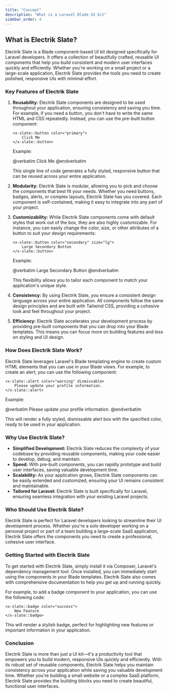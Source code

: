 ```yaml
---
title: "Concept"
description: "What is a Laravel Blade UI kit"
sidebar_order: 4
---
```


## What is Electrik Slate?

Electrik Slate is a Blade component-based UI kit designed specifically for Laravel developers. It offers a collection of beautifully crafted, reusable UI components that help you build consistent and modern user interfaces quickly and efficiently. Whether you're working on a small project or a large-scale application, Electrik Slate provides the tools you need to create polished, responsive UIs with minimal effort.

### Key Features of Electrik Slate

1. **Reusability:**
   Electrik Slate components are designed to be used throughout your application, ensuring consistency and saving you time. For example, if you need a button, you don't have to write the same HTML and CSS repeatedly. Instead, you can use the pre-built button component:

   ```blade
   <x-slate::button color="primary">
       Click Me
   </x-slate::button>
   ```
   
   Example:

   <x-code-preview>
        @verbatim
        <x-slate::button color="primary">
        Click Me
    </x-slate::button>
    @endverbatim
   </x-code-preview>

   This single line of code generates a fully styled, responsive button that can be reused across your entire application.

2. **Modularity:**
   Electrik Slate is modular, allowing you to pick and choose the components that best fit your needs. Whether you need buttons, badges, alerts, or complex layouts, Electrik Slate has you covered. Each component is self-contained, making it easy to integrate into any part of your project.

3. **Customizability:**
   While Electrik Slate components come with default styles that work out of the box, they are also highly customizable. For instance, you can easily change the color, size, or other attributes of a button to suit your design requirements:

   ```blade
   <x-slate::button color="secondary" size="lg">
       Large Secondary Button
   </x-slate::button>
   ```
   
   Example:

   <x-code-preview>
        @verbatim
        <x-slate::button color="secondary" size="lg">
        Large Secondary Button
    </x-slate::button>
        @endverbatim
   </x-code-preview>

   This flexibility allows you to tailor each component to match your application's unique style.

4. **Consistency:**
   By using Electrik Slate, you ensure a consistent design language across your entire application. All components follow the same design principles and are built with Tailwind CSS, providing a cohesive look and feel throughout your project.

5. **Efficiency:**
   Electrik Slate accelerates your development process by providing pre-built components that you can drop into your Blade templates. This means you can focus more on building features and less on styling and UI design.

### How Does Electrik Slate Work?

Electrik Slate leverages Laravel's Blade templating engine to create custom HTML elements that you can use in your Blade views. For example, to create an alert, you can use the following component:

```blade
<x-slate::alert color="warning" dismissable>
    Please update your profile information.
</x-slate::alert>
```

Example:

<x-code-preview>
    @verbatim
    <x-slate::alert color="warning" dismissable>
    Please update your profile information.
</x-slate::alert>
@endverbatim
</x-code-preview>

This will render a fully styled, dismissable alert box with the specified color, ready to be used in your application.

### Why Use Electrik Slate?

- **Simplified Development:** Electrik Slate reduces the complexity of your codebase by providing reusable components, making your code easier to develop, debug, and maintain.
- **Speed:** With pre-built components, you can rapidly prototype and build user interfaces, saving valuable development time.
- **Scalability:** As your application grows, Electrik Slate components can be easily extended and customized, ensuring your UI remains consistent and maintainable.
- **Tailored for Laravel:** Electrik Slate is built specifically for Laravel, ensuring seamless integration with your existing Laravel projects.

### Who Should Use Electrik Slate?

Electrik Slate is perfect for Laravel developers looking to streamline their UI development process. Whether you're a solo developer working on a personal project or part of a team building a large-scale SaaS application, Electrik Slate offers the components you need to create a professional, cohesive user interface.

### Getting Started with Electrik Slate

To get started with Electrik Slate, simply install it via Composer, Laravel's dependency management tool. Once installed, you can immediately start using the components in your Blade templates. Electrik Slate also comes with comprehensive documentation to help you get up and running quickly.

For example, to add a badge component to your application, you can use the following code:

```blade
<x-slate::badge color="success">
    New Feature
</x-slate::badge>
```

This will render a stylish badge, perfect for highlighting new features or important information in your application.

### Conclusion

Electrik Slate is more than just a UI kit—it's a productivity tool that empowers you to build modern, responsive UIs quickly and efficiently. With its robust set of reusable components, Electrik Slate helps you maintain consistency across your application while saving you valuable development time. Whether you're building a small website or a complex SaaS platform, Electrik Slate provides the building blocks you need to create beautiful, functional user interfaces.
